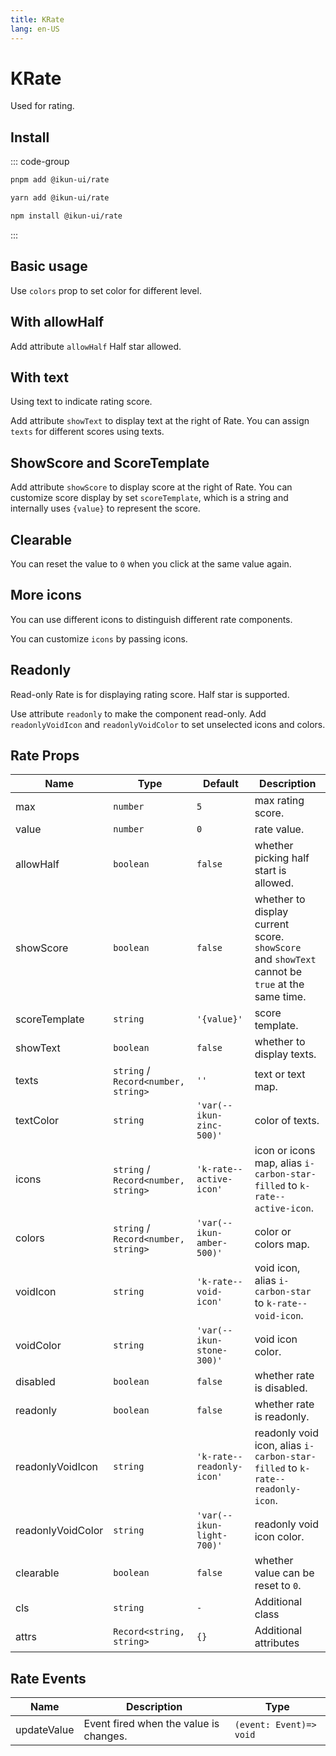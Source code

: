 ```yaml
---
title: KRate
lang: en-US
---
```


# KRate

Used for rating.

## Install

::: code-group

```bash [pnpm]
pnpm add @ikun-ui/rate
```

```bash [yarn]
yarn add @ikun-ui/rate
```

```bash [npm]
npm install @ikun-ui/rate
```

:::

## Basic usage

Use `colors` prop to set color for different level.

<demo src="rate/basic.svelte"  github='Rate'></demo>

## With allowHalf

Add attribute `allowHalf` Half star allowed.

<demo src="rate/allow-half.svelte"  github='Rate'></demo>

## With text

Using text to indicate rating score.

Add attribute `showText` to display text at the right of Rate. You can assign `texts` for different scores using texts.

<demo src="rate/with-text.svelte" github='Rate'></demo>

## ShowScore and ScoreTemplate

Add attribute `showScore` to display score at the right of Rate. You can customize score display by set `scoreTemplate`, which is a string and internally uses `{value}` to represent the score.

<demo src="rate/score-template.svelte" github='Rate'></demo>

## Clearable

You can reset the value to `0` when you click at the same value again.

<demo src="rate/clearable.svelte" github='Rate'></demo>

## More icons

You can use different icons to distinguish different rate components.

You can customize `icons` by passing icons.

<demo src="rate/more-icon.svelte" github='Rate'></demo>

## Readonly

Read-only Rate is for displaying rating score. Half star is supported.

Use attribute `readonly` to make the component read-only. Add `readonlyVoidIcon` and `readonlyVoidColor` to set unselected icons and colors.

<demo src="rate/readonly.svelte" github='Rate'></demo>

## Rate Props

| Name              | Type                                | Default                   | Description                                                                                     |
| ----------------- | ----------------------------------- | ------------------------- | ----------------------------------------------------------------------------------------------- |
| max               | `number`                            | `5`                       | max rating score.                                                                               |
| value             | `number`                            | `0`                       | rate value.                                                                                     |
| allowHalf         | `boolean`                           | `false`                   | whether picking half start is allowed.                                                          |
| showScore         | `boolean`                           | `false`                   | whether to display current score. `showScore` and `showText` cannot be `true` at the same time. |
| scoreTemplate     | `string`                            | `'{value}'`               | score template.                                                                                 |
| showText          | `boolean`                           | `false`                   | whether to display texts.                                                                       |
| texts             | `string` / `Record<number, string>` | `''`                      | text or text map.                                                                               |
| textColor         | `string`                            | `'var(--ikun-zinc-500)'`  | color of texts.                                                                                 |
| icons             | `string` / `Record<number, string>` | `'k-rate--active-icon'`   | icon or icons map, alias `i-carbon-star-filled` to `k-rate--active-icon`.                       |
| colors            | `string` / `Record<number, string>` | `'var(--ikun-amber-500)'` | color or colors map.                                                                            |
| voidIcon          | `string`                            | `'k-rate--void-icon'`     | void icon, alias `i-carbon-star` to `k-rate--void-icon`.                                        |
| voidColor         | `string`                            | `'var(--ikun-stone-300)'` | void icon color.                                                                                |
| disabled          | `boolean`                           | `false`                   | whether rate is disabled.                                                                       |
| readonly          | `boolean`                           | `false`                   | whether rate is readonly.                                                                       |
| readonlyVoidIcon  | `string`                            | `'k-rate--readonly-icon'` | readonly void icon, alias `i-carbon-star-filled` to `k-rate--readonly-icon`.                    |
| readonlyVoidColor | `string`                            | `'var(--ikun-light-700)'` | readonly void icon color.                                                                       |
| clearable         | `boolean`                           | `false`                   | whether value can be reset to `0`.                                                              |
| cls               | `string`                            | `-`                       | Additional class                                                                                |
| attrs             | `Record<string, string>`            | `{}`                      | Additional attributes                                                                           |

## Rate Events

| Name        | Description                            | Type                    |
| ----------- | -------------------------------------- | ----------------------- |
| updateValue | Event fired when the value is changes. | `(event: Event)=> void` |

